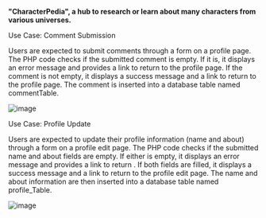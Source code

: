 **"CharacterPedia", a hub to research or learn about many characters from various universes.**


Use Case: Comment Submission

Users are expected to submit comments through a form on a profile page.
The PHP code checks if the submitted comment is empty. If it is, it displays an error message and provides a link to return to the profile page.
If the comment is not empty, it displays a success message and a link to return to the profile page.
The comment is inserted into a database table named commentTable.

![image](https://github.com/Nafisa8/CommunityHub-Website-/assets/136400159/302a90e5-e0bb-4dcf-a976-f51510ba5a20)

Use Case: Profile Update

Users are expected to update their profile information (name and about) through a form on a profile edit page.
The PHP code checks if the submitted name and about fields are empty. If either is empty, it displays an error message and provides a link to return .
If both fields are filled, it displays a success message and a link to return to the profile edit page.
The name and about information are then inserted into a database table named profile_Table.

![image](https://github.com/Nafisa8/CommunityHub-Website-/assets/136400159/f5db9442-e677-4253-8195-3e738fddacc2)

